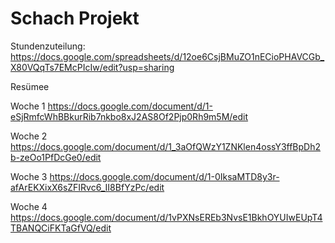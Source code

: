 # Schach Projekt
Stundenzuteilung: https://docs.google.com/spreadsheets/d/12oe6CsjBMuZO1nECioPHAVCGb_X80VQqTs7EMcPIcIw/edit?usp=sharing


Resümee

Woche 1  https://docs.google.com/document/d/1-eSjRmfcWhBBkurRib7nkbo8xJ2AS8Of2Pjp0Rh9m5M/edit

Woche 2  https://docs.google.com/document/d/1_3aOfQWzY1ZNKlen4ossY3ffBpDh2b-zeOo1PfDcGe0/edit

Woche 3  https://docs.google.com/document/d/1-0IksaMTD8y3r-afArEKXixX6sZFIRvc6_II8BfYzPc/edit

Woche 4  https://docs.google.com/document/d/1vPXNsEREb3NvsE1BkhOYUIwEUpT4TBANQCiFKTaGfVQ/edit
